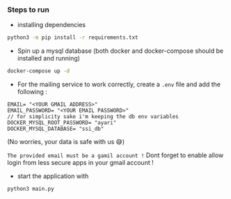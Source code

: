 ### Steps to run
- installing dependencies
```bash
python3 -m pip install -r requirements.txt
```
- Spin up a mysql database (both docker and docker-compose should be installed and running)
```bash
docker-compose up -d 
```
- For the mailing service to work correctly, create a `.env` file and add the following :
```text
EMAIL= "<YOUR GMAIL ADDRESS>" 
EMAIL_PASSWORD= "<YOUR EMAIL PASSWORD>"
// for simplicity sake i'm keeping the db env variables
DOCKER_MYSQL_ROOT_PASSWORD= "ayari"
DOCKER_MYSQL_DATABASE= "ssi_db"
```
(No worries, your data is safe with us 😅)

`The provided email must be a gamil account !`
Dont forget to enable allow login from less secure apps in your gmail account !


- start the application with 
```bash
python3 main.py 
```
